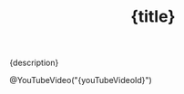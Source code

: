 ﻿---
id: "a80eda4a-1105-44b6-a161-81bf7bac7557"
title: "{title}"
nav-title: "{titleShort}"
---

{description}

@YouTubeVideo("{youTubeVideoId}")
